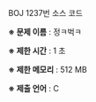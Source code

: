 BOJ 1237번 소스 코드

<b>※ 문제 이름</b> : 정ㅋ벅ㅋ

<b>※ 제한 시간</b> : 1 초

<b>※ 제한 메모리</b> : 512 MB

<b>※ 제출 언어</b> : C